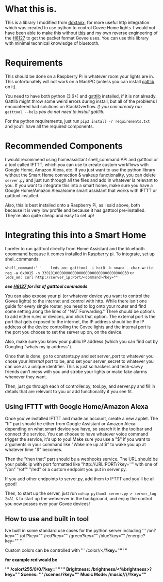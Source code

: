 # What this is.
This is a library I modified from [ddxtanx](https://github.com/ddxtanx/GoveeAPI), for more useful http integration which was created to use python to control Govee Home lights. I would not have been able to make this without [this](https://github.com/egold555/Govee-H6113-Reverse-Engineering) and my own reverse engineering of the [H6127](https://github.com/BeauJBurroughs/Govee-H6127-Reverse-Engineering) to get the packet format Govee uses. You can use this library with minimal technical knowledge of bluetooth.

# Requirements
This should be done on a Raspberry Pi in whatever room your lights are in. This unfortunately will not work on a Mac/PC (unless you can install [gattlib](https://github.com/labapart/gattlib) on it).

You need to have both python (3.6+) and [gattlib](https://github.com/labapart/gattlib) installed, if it is not already. Gattlib might throw some weird errors during install, but all of the problems I encountered had solutions on StackOverflow. *If you can already run* `gatttool --help` *you do not need to install gattlib.*

For the python requirements, just run
`pip3 install -r requirements.txt`
and you'll have all the required components.

# Recommended Components
I would recommend using homeassistant shell_command API and gatttool or a tool called IFTTT, which you can use to create custom workflows with Google Home, Amazon Alexa, etc. If you just want to use the python library without the Smart Home connection & wakeup functionality, you can delete `server.py` and just run through all the files and add in whatever is relevant to you. If you want to integrate this into a smart home, make sure you have a Google Home/Amazon Alexa/some smart assistant that works with IFTTT or gatttool installed.

Also, this is best installed onto a Raspberry Pi, as I said above, both because it is very low profile and because it has gatttool pre-installed. They're also quite cheap and easy to set up!

# Integrating this into a Smart Home
I prefer to run gatttool directly from Home Assistant and the bluetooth coommand because it comes installed in Raspberry pi.
To integrate, set up shell_commands:

`shell_command:'
'    leds_on: gatttool -i hci0 -b <mac> --char-write-req -a 0x0015 -n 3301010000000000000000000000000000000033`
or
`    leds_on: curl http://server_ip:Port/<command>?key=""`

***see [H6127](https://github.com/BeauJBurroughs/Govee-H6127-Reverse-Engineering) for list of gatttool commands***

You can also expose your pi (or whatever device you want to control the Govee lights) to the internet and control with http. While there isn't one guide for every single router, you need to log onto your router and find some setting along the lines of "NAT Forwarding." There should be options to add either rules or devices, and click that option.
The external port is the port that gets exposed to the internet, the IP address should be the IP address of the device controlling the Govee lights and the internal port is the port you choose to set the server up on, on the device.

Also, make sure you know your public IP address (which you can find out by Googling "whats my ip address").

Once that is done, go to constants.py and set server_port to whatever you chose your *internal* port to be, and set your server_secret to whatever you can use as a unique identifier. This is just so hackers and tech-savvy friends can't mess with you and strobe your lights or make fake alarms whenever they want.

Then, just go through each of controller.py, tool.py, and server.py and fill in details that are relevant to you or add functionality if you see fit.

## Using IFTTT with Google Home/Amazon Alexa
Once you've installed IFTTT and made an account, create a new applet. The "If" part should be either from Google Assistant or Amazon Alexa depending on what smart device you have, so search it in the toolbar and connect the service. You can choose to have whatever voice command trigger the service, it's up to you! Make sure you use a "$" if you want to arguments in your command like "Wake me up at $" to wake you up at whatever time "$" becomes.

Then the "then that" part should be a webhooks service. The URL should be your public ip with port formatted like "http://URL:PORT/<command>?key=''" with one of "/on" "/off" "/red" or a custom endpoint you put in server.py.

If you add other endpoints to server.py, add them to IFTTT and you'll be all good!

Then, to start up the server, just run `nohup python3 server.py > server_log 2>&1 &` to start up the webserver in the background, and enjoy the control you now posses over your Govee devices!

## How to use and built in tool
Ive built in some standard use cases for the python server including
'''
/on?key=""
/off?key=""
/red?key=""
/green?key=""
/blue?key=""
/energic?key=""
'''

Custom colors can be controlled with
'''
/color/<r>/<g></<b>?key=""
'''

for example red would be

'''
/color/255/0/0/?key=""
'''
Brightness:
/brightness/<%brightness>?key=""
Scenes:
'''
/scenes/<scene>?key=""
Music Mode:
/music/<mode>/<r>/<g>/<b>?key=""
